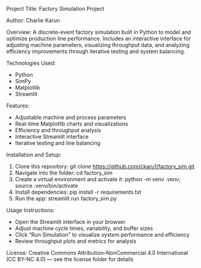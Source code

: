 Project Title: 
Factory Simulation Project

Author: 
Charlie Karun  

Overview:
A discrete-event factory simulation built in Python to model and optimize production line performance. 
Includes an interactive interface for adjusting machine parameters, visualizing throughput data, 
and analyzing efficiency improvements through iterative testing and system balancing.

Technologies Used:
- Python
- SimPy
- Matplotlib
- Streamlit

Features:
- Adjustable machine and process parameters
- Real-time Matplotlib charts and visualizations
- Efficiency and throughput analysis
- Interactive Streamlit interface
- Iterative testing and line balancing

Installation and Setup:
1. Clone this repository:
   git clone https://github.com/ckaru1/factory_sim.git
2. Navigate into the folder:
   cd factory_sim
3. Create a virtual environment and activate it:
   python -m venv .venv; source .venv/bin/activate
4. Install dependencies:
   pip install -r requirements.txt
5. Run the app:
   streamlit run factory_sim.py

Usage Instructions:
- Open the Streamlit interface in your browser
- Adjust machine cycle times, variability, and buffer sizes
- Click “Run Simulation” to visualize system performance and efficiency
- Review throughput plots and metrics for analysis

License:
Creative Commons Attribution–NonCommercial 4.0 International (CC BY-NC 4.0) — see the license folder for details
